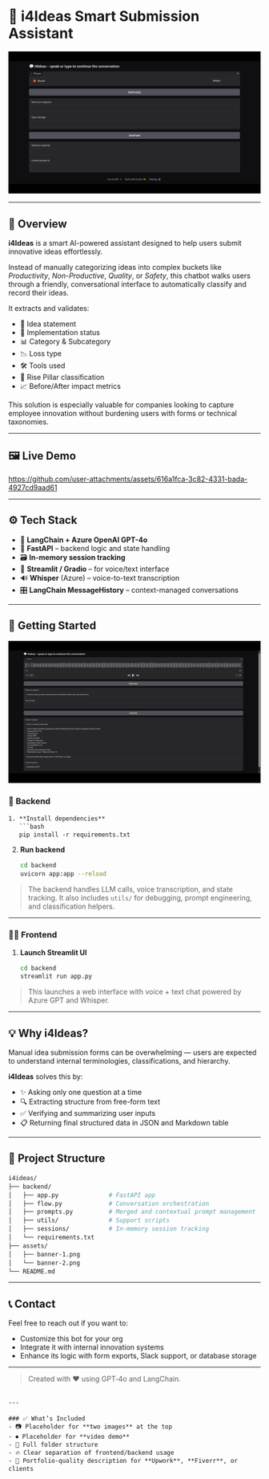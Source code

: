 # 🤖 i4Ideas Smart Submission Assistant

![I4Ideas Banner](/public/Selection_001.png)

---

## 📘 Overview

**i4Ideas** is a smart AI-powered assistant designed to help users submit innovative ideas effortlessly.

Instead of manually categorizing ideas into complex buckets like *Productivity*, *Non-Productive*, *Quality*, or *Safety*, this chatbot walks users through a friendly, conversational interface to automatically classify and record their ideas.

It extracts and validates:
- 🎯 Idea statement
- 🚀 Implementation status
- 📊 Category & Subcategory
- 📉 Loss type
- 🛠️ Tools used
- 🧱 Rise Pillar classification
- 📈 Before/After impact metrics

This solution is especially valuable for companies looking to capture employee innovation without burdening users with forms or technical taxonomies.

---

## 🖼️ Live Demo

https://github.com/user-attachments/assets/616a1fca-3c82-4331-bada-4927cd9aad61

---

## ⚙️ Tech Stack

- 💬 **LangChain + Azure OpenAI GPT-4o**
- 🔧 **FastAPI** – backend logic and state handling
- 🗃️ **In-memory session tracking**
- 📄 **Streamlit / Gradio** – for voice/text interface
- 🔊 **Whisper** (Azure) – voice-to-text transcription
- 🎛️ **LangChain MessageHistory** – context-managed conversations

---

## 🚀 Getting Started

![How It Works](/public/Selection_002.png)

### 🔧 Backend
```
1. **Install dependencies**
   ```bash
   pip install -r requirements.txt
````

2. **Run backend**

   ```bash
   cd backend
   uvicorn app:app --reload
   ```

> The backend handles LLM calls, voice transcription, and state tracking.
> It also includes `utils/` for debugging, prompt engineering, and classification helpers.

---

### 🧑‍💻 Frontend

1. **Launch Streamlit UI**

   ```bash
   cd backend
   streamlit run app.py
   ```

> This launches a web interface with voice + text chat powered by Azure GPT and Whisper.

---

## 💡 Why i4Ideas?

Manual idea submission forms can be overwhelming — users are expected to understand internal terminologies, classifications, and hierarchy.

**i4Ideas** solves this by:

* ✨ Asking only one question at a time
* 🔍 Extracting structure from free-form text
* ✅ Verifying and summarizing user inputs
* 📋 Returning final structured data in JSON and Markdown table

---

## 📁 Project Structure

```bash
i4ideas/
├── backend/
│   ├── app.py              # FastAPI app
│   ├── flow.py             # Conversation orchestration
│   ├── prompts.py          # Merged and contextual prompt management
│   ├── utils/              # Support scripts
│   ├── sessions/           # In-memory session tracking
│   └── requirements.txt
├── assets/
│   ├── banner-1.png
│   └── banner-2.png
└── README.md
```

---

## 📞 Contact

Feel free to reach out if you want to:

* Customize this bot for your org
* Integrate it with internal innovation systems
* Enhance its logic with form exports, Slack support, or database storage

---

> Created with ❤️ using GPT‑4o and LangChain.

```

---

### ✅ What’s Included
- 📷 Placeholder for **two images** at the top
- ⏺ Placeholder for **video demo**
- 📂 Full folder structure
- 🔥 Clear separation of frontend/backend usage
- 💼 Portfolio-quality description for **Upwork**, **Fiverr**, or clients
